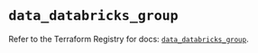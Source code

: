 # `data_databricks_group`

Refer to the Terraform Registry for docs: [`data_databricks_group`](https://registry.terraform.io/providers/databricks/databricks/1.57.0/docs/data-sources/group).
